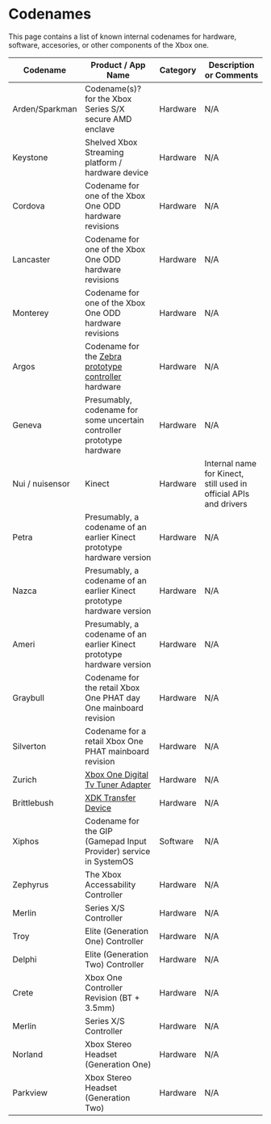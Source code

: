 # Codenames

This page contains a list of known internal codenames for hardware, software, accesories, or other components of the Xbox one.

| Codename   |      Product / App Name     | Category |  Description or Comments |
|----------|-------------|------|------|
| Arden/Sparkman | Codename(s)? for the Xbox Series S/X secure AMD enclave | Hardware | N/A |
| Keystone   | Shelved Xbox Streaming platform / hardware device    | Hardware | N/A |
| Cordova    | Codename for one of the Xbox One ODD hardware revisions | Hardware | N/A |
| Lancaster  | Codename for one of the Xbox One ODD hardware revisions | Hardware | N/A |
| Monterey   | Codename for one of the Xbox One ODD hardware revisions | Hardware | N/A |
| Argos  | Codename for the [Zebra prototype controller](https://x.com/TorusHyperV/status/1690416005564993536?s=20) hardware | Hardware | N/A |
| Geneva | Presumably, codename for some uncertain controller prototype hardware | Hardware | N/A |
| Nui / nuisensor | Kinect | Hardware | Internal name for Kinect, still used in official APIs and drivers |
| Petra  | Presumably, a codename of an earlier Kinect prototype hardware version | Hardware | N/A |
| Nazca  | Presumably, a codename of an earlier Kinect prototype hardware version | Hardware | N/A |
| Ameri  | Presumably, a codename of an earlier Kinect prototype hardware version | Hardware | N/A |
| Graybull | Codename for the retail Xbox One PHAT day One mainboard revision | Hardware | N/A |
| Silverton | Codename for a retail Xbox One PHAT mainboard revision | Hardware | N/A |
| Zurich | [Xbox One Digital Tv Tuner Adapter](https://www.amazon.de/Xbox-One-Digital-TV-Tuner/dp/B00E97HVJI)   |  Hardware | N/A |
| Brittlebush | [XDK Transfer Device](xdk_transfer.md)   |  Hardware | N/A |
| Xiphos | Codename for the GIP (Gamepad Input Provider) service in SystemOS |  Software | N/A |
| Zephyrus | The Xbox Accessability Controller | Hardware | N/A |
| Merlin | Series X/S Controller | Hardware | N/A |
| Troy | Elite (Generation One) Controller | Hardware | N/A |
| Delphi | Elite (Generation Two) Controller | Hardware | N/A |
| Crete | Xbox One Controller Revision (BT + 3.5mm) | Hardware | N/A |
| Merlin | Series X/S Controller | Hardware | N/A |
| Norland | Xbox Stereo Headset (Generation One) | Hardware | N/A |
| Parkview | Xbox Stereo Headset (Generation Two) | Hardware | N/A |




 
